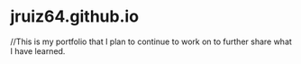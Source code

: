 # jruiz64.github.io
//This is my portfolio that I plan to continue to work on to further share what I have learned.
